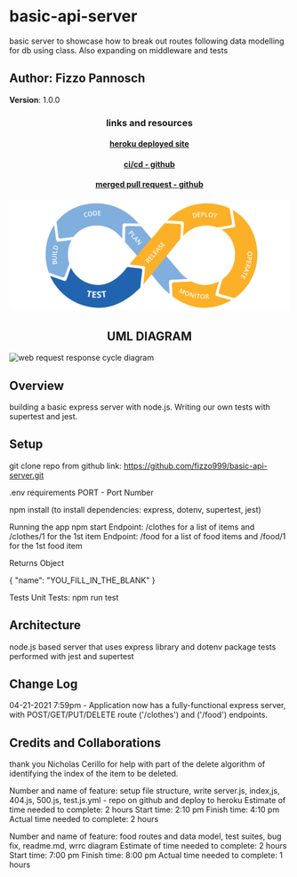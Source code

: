 # basic-api-server

basic server to showcase how to break out routes following data modelling for db using class. Also expanding on middleware and tests

## Author: Fizzo Pannosch

**Version**: 1.0.0

<!-- (increment the patch/fix version number if you make more commits past your first submission) -->

### <center> links and resources </center>

#### <center> [heroku deployed site](https://fizzo-basic-express-server.herokuapp.com/person?name=Fizzo) </center>

<!-- #### <center> [github actions](https://github.com/fizzo999/server-deployment-practice/actions) </center> -->

<!-- #### <center> [github pull request](https://github.com/fizzo999/server-deployment-practice/pull/1) </center> -->

#### <center> [ci/cd - github](https://github.com/fizzo999/basic-express-server/actions/runs/769507085) </center>

#### <center> [merged pull request - github](https://github.com/fizzo999/basic-express-server/pull/2) </center>

<!-- ![Cont Integration Cont Deploy](src/continuousIntegrationContinuousDepolyment.png) -->

![Cont Integration Cont Deploy](src/continuousIntegrationContinuousDepolyment002.png)

## <center> UML DIAGRAM </center>

![web request response cycle diagram](src/1249-WRRC.PNG)

## Overview

building a basic express server with node.js. Writing our own tests with supertest and jest.

## Setup

git clone repo from github link:
https://github.com/fizzo999/basic-api-server.git

.env requirements
PORT - Port Number

npm install
(to install dependencies: express, dotenv, supertest, jest)

Running the app
npm start
Endpoint: /clothes for a list of items and /clothes/1 for the 1st item
Endpoint: /food for a list of food items and /food/1 for the 1st food item

Returns Object

{ "name": "YOU_FILL_IN_THE_BLANK" }

Tests
Unit Tests: npm run test

## Architecture

node.js based server that uses express library and dotenv package
tests performed with jest and supertest

## Change Log

04-21-2021 7:59pm - Application now has a fully-functional express server, with POST/GET/PUT/DELETE route ('/clothes') and ('/food') endpoints.

## Credits and Collaborations

thank you Nicholas Cerillo for help with part of the delete algorithm of identifying the index of the item to be deleted.

Number and name of feature: setup file structure, write server.js, index,js, 404.js, 500.js, test.js.yml - repo on github and deploy to heroku
Estimate of time needed to complete: 2 hours
Start time: 2:10 pm
Finish time: 4:10 pm
Actual time needed to complete: 2 hours

Number and name of feature: food routes and data model, test suites, bug fix, readme.md, wrrc diagram
Estimate of time needed to complete: 2 hours
Start time: 7:00 pm
Finish time: 8:00 pm
Actual time needed to complete: 1 hours
